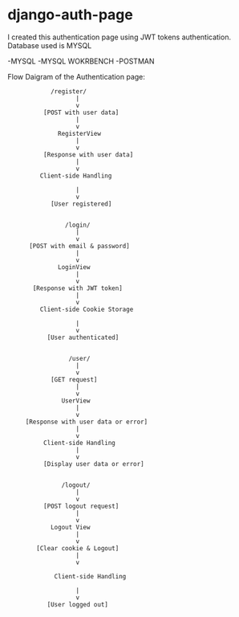 # django-auth-page

I created this authentication page using JWT tokens authentication. 
Database used is MYSQL

-MYSQL
-MYSQL WOKRBENCH
-POSTMAN

Flow Daigram of the Authentication page:

                /register/ 
                       |
                       v
              [POST with user data]
                       |
                       v
                  RegisterView
                       |
                       v
              [Response with user data]
                       |
                       v
             Client-side Handling 
           
                       |
                       v
                [User registered]


                    /login/ 
                       |
                       v
          [POST with email & password]
                       |
                       v
                  LoginView
                       |
                       v
           [Response with JWT token]
                       |
                       v
             Client-side Cookie Storage

                       |
                       v
               [User authenticated]


                     /user/  
                       |
                       v
                [GET request]
                       |
                       v
                   UserView
                       |
                       v
         [Response with user data or error]
                       |
                       v
              Client-side Handling 
                       |
                       v
              [Display user data or error]


                   /logout/ 
                       |
                       v
              [POST logout request]
                       |
                       v
                Logout View
                       |
                       v
            [Clear cookie & Logout]
                       |
                       v
             
                 Client-side Handling    

                       |
                       v
               [User logged out]

